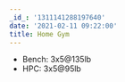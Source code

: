 ```yaml
---
_id_: '1311141288197640'
date: '2021-02-11 09:22:00'
title: Home Gym
---
```


- Bench: 3x5@135lb
- HPC: 3x5@95lb
